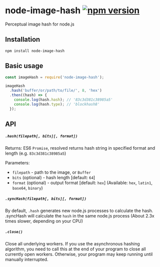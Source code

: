 # node-image-hash [![npm version](https://badge.fury.io/js/node-image-hash.png)](https://badge.fury.io/js/node-image-hash)
Perceptual image hash for node.js

## Installation

```
npm install node-image-hash
```

## Basic usage

```javascript
const imageHash = require('node-image-hash');

imageHash
  .hash('buffer/or/path/to/file/', 8, 'hex')
  .then((hash) => {
    console.log(hash.hash); // '83c3d381c38985a5'
    console.log(hash.type); // 'blockhash8'
  });
```

## API

##### `.hash(filepath[, bits][, format])`

Returns: ES6 `Promise`, resolved returns hash string in specified format and length (e.g. `83c3d381c38985a5`)

Parameters:

* `filepath` - path to the image, or `Buffer`
* `bits` (optional) - hash length [default: `64`]
* `format` (optional) - output format [default: `hex`] (Available: `hex`, `latin1`, `base64`, `binary`)


##### `.syncHash(filepath[, bits][, format])`

By default, `.hash` generates new node.js processes to calculate the hash.
.syncHash will calculate the `hash` in the same node.js process (About 2.3x times slower, depending on your CPU)

##### `.close()`
Close all underlying workers. If you use the asynchronous hashing algorithm,
you need to call this at the end of your program to close all currently open
workers. Otherwise, your program may keep running until manually interrupted.
